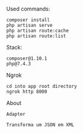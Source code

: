 Used commands:

    composer install
    php artisan serve
    php artisan route:cache
    php artisan route:list

Stack:

    composer@1.10.1
    php@7.4.3

Ngrok

    cd into app root directory
    ngrok http 8000

About

    Adapter

    Transforma um JSON em XML

